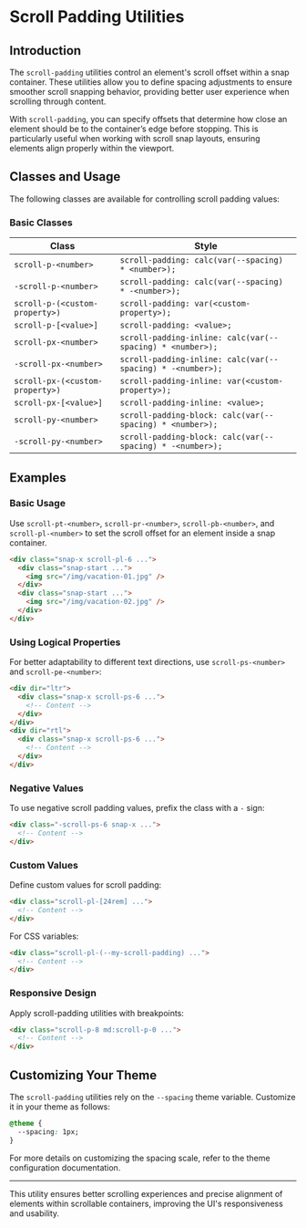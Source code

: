 # Scroll Padding Utilities

## Introduction
The `scroll-padding` utilities control an element's scroll offset within a snap container. These utilities allow you to define spacing adjustments to ensure smoother scroll snapping behavior, providing better user experience when scrolling through content.

With `scroll-padding`, you can specify offsets that determine how close an element should be to the container’s edge before stopping. This is particularly useful when working with scroll snap layouts, ensuring elements align properly within the viewport.

## Classes and Usage
The following classes are available for controlling scroll padding values:

### Basic Classes
| Class | Style |
|--------|----------------------------------------|
| `scroll-p-<number>` | `scroll-padding: calc(var(--spacing) * <number>);` |
| `-scroll-p-<number>` | `scroll-padding: calc(var(--spacing) * -<number>);` |
| `scroll-p-(<custom-property>)` | `scroll-padding: var(<custom-property>);` |
| `scroll-p-[<value>]` | `scroll-padding: <value>;` |
| `scroll-px-<number>` | `scroll-padding-inline: calc(var(--spacing) * <number>);` |
| `-scroll-px-<number>` | `scroll-padding-inline: calc(var(--spacing) * -<number>);` |
| `scroll-px-(<custom-property>)` | `scroll-padding-inline: var(<custom-property>);` |
| `scroll-px-[<value>]` | `scroll-padding-inline: <value>;` |
| `scroll-py-<number>` | `scroll-padding-block: calc(var(--spacing) * <number>);` |
| `-scroll-py-<number>` | `scroll-padding-block: calc(var(--spacing) * -<number>);` |

## Examples
### Basic Usage
Use `scroll-pt-<number>`, `scroll-pr-<number>`, `scroll-pb-<number>`, and `scroll-pl-<number>` to set the scroll offset for an element inside a snap container.

```html
<div class="snap-x scroll-pl-6 ...">
  <div class="snap-start ...">
    <img src="/img/vacation-01.jpg" />
  </div>
  <div class="snap-start ...">
    <img src="/img/vacation-02.jpg" />
  </div>
</div>
```

### Using Logical Properties
For better adaptability to different text directions, use `scroll-ps-<number>` and `scroll-pe-<number>`:

```html
<div dir="ltr">
  <div class="snap-x scroll-ps-6 ...">
    <!-- Content -->
  </div>
</div>
<div dir="rtl">
  <div class="snap-x scroll-ps-6 ...">
    <!-- Content -->
  </div>
</div>
```

### Negative Values
To use negative scroll padding values, prefix the class with a `-` sign:

```html
<div class="-scroll-ps-6 snap-x ...">
  <!-- Content -->
</div>
```

### Custom Values
Define custom values for scroll padding:

```html
<div class="scroll-pl-[24rem] ...">
  <!-- Content -->
</div>
```

For CSS variables:

```html
<div class="scroll-pl-(--my-scroll-padding) ...">
  <!-- Content -->
</div>
```

### Responsive Design
Apply scroll-padding utilities with breakpoints:

```html
<div class="scroll-p-8 md:scroll-p-0 ...">
  <!-- Content -->
</div>
```

## Customizing Your Theme
The `scroll-padding` utilities rely on the `--spacing` theme variable. Customize it in your theme as follows:

```css
@theme {
  --spacing: 1px;
}
```

For more details on customizing the spacing scale, refer to the theme configuration documentation.

---
This utility ensures better scrolling experiences and precise alignment of elements within scrollable containers, improving the UI's responsiveness and usability.

